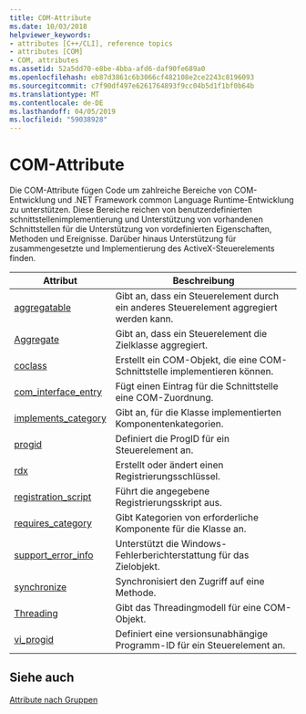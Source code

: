 ```yaml
---
title: COM-Attribute
ms.date: 10/03/2018
helpviewer_keywords:
- attributes [C++/CLI], reference topics
- attributes [COM]
- COM, attributes
ms.assetid: 52a5dd70-e8be-4bba-afd6-daf90fe689a0
ms.openlocfilehash: eb87d3861c6b3066cf482108e2ce2243c8196093
ms.sourcegitcommit: c7f90df497e6261764893f9cc04b5d1f1bf0b64b
ms.translationtype: MT
ms.contentlocale: de-DE
ms.lasthandoff: 04/05/2019
ms.locfileid: "59038928"
---
```

# <a name="com-attributes"></a>COM-Attribute

Die COM-Attribute fügen Code um zahlreiche Bereiche von COM-Entwicklung und .NET Framework common Language Runtime-Entwicklung zu unterstützen. Diese Bereiche reichen von benutzerdefinierten schnittstellenimplementierung und Unterstützung von vorhandenen Schnittstellen für die Unterstützung von vordefinierten Eigenschaften, Methoden und Ereignisse. Darüber hinaus Unterstützung für zusammengesetzte und Implementierung des ActiveX-Steuerelements finden.

|Attribut|Beschreibung|
|---------------|-----------------|
|[aggregatable](aggregatable.md)|Gibt an, dass ein Steuerelement durch ein anderes Steuerelement aggregiert werden kann.|
|[Aggregate](aggregates.md)|Gibt an, dass ein Steuerelement die Zielklasse aggregiert.|
|[coclass](coclass.md)|Erstellt ein COM-Objekt, die eine COM-Schnittstelle implementieren können.|
|[com_interface_entry](com-interface-entry-cpp.md)|Fügt einen Eintrag für die Schnittstelle eine COM-Zuordnung.|
|[implements_category](implements-category.md)|Gibt an, für die Klasse implementierten Komponentenkategorien.|
|[progid](progid.md)|Definiert die ProgID für ein Steuerelement an.|
|[rdx](rdx.md)|Erstellt oder ändert einen Registrierungsschlüssel.|
|[registration_script](registration-script.md)|Führt die angegebene Registrierungsskript aus.|
|[requires_category](requires-category.md)|Gibt Kategorien von erforderliche Komponente für die Klasse an.|
|[support_error_info](support-error-info.md)|Unterstützt die Windows-Fehlerberichterstattung für das Zielobjekt.|
|[synchronize](synchronize.md)|Synchronisiert den Zugriff auf eine Methode.|
|[Threading](threading-cpp.md)|Gibt das Threadingmodell für eine COM-Objekt.|
|[vi_progid](vi-progid.md)|Definiert eine versionsunabhängige Programm-ID für ein Steuerelement an.|

## <a name="see-also"></a>Siehe auch

[Attribute nach Gruppen](attributes-by-group.md)
